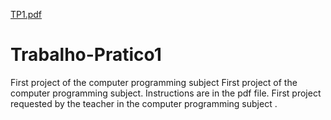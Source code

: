 [TP1.pdf](https://github.com/vitordbo/Trabalho-Pratico1/files/6851936/TP1.pdf)
# Trabalho-Pratico1
First project of the computer programming subject
First project of the computer programming subject. Instructions are in the pdf file. 
First project requested by the teacher in the computer programming subject .
